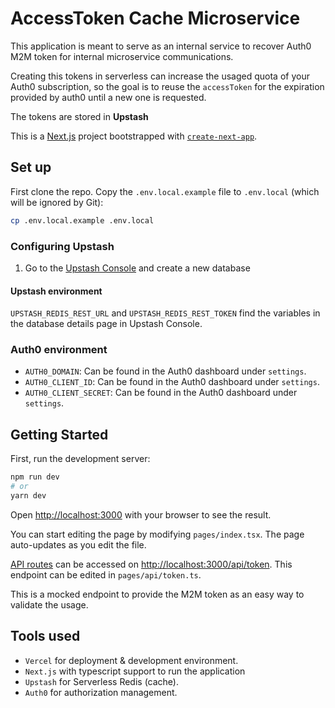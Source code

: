 # AccessToken Cache Microservice

This application is meant to serve as an internal service to recover Auth0 M2M token for internal microservice communications.

Creating this tokens in serverless can increase the usaged quota of your Auth0 subscription, so the goal is to reuse the `accessToken` for the expiration provided by auth0 until a new one is requested.

The tokens are stored in **Upstash**

This is a [Next.js](https://nextjs.org/) project bootstrapped with [`create-next-app`](https://github.com/vercel/next.js/tree/canary/packages/create-next-app).

## Set up

First clone the repo. Copy the `.env.local.example` file to `.env.local` (which will be ignored by Git):

```bash
cp .env.local.example .env.local
```

### Configuring Upstash

1. Go to the [Upstash Console](https://console.upstash.com/) and create a new database

#### Upstash environment

`UPSTASH_REDIS_REST_URL` and `UPSTASH_REDIS_REST_TOKEN` find the variables in the database details page in Upstash Console.

### Auth0 environment

- `AUTH0_DOMAIN`: Can be found in the Auth0 dashboard under `settings`.
- `AUTH0_CLIENT_ID`: Can be found in the Auth0 dashboard under `settings`.
- `AUTH0_CLIENT_SECRET`: Can be found in the Auth0 dashboard under `settings`.

## Getting Started

First, run the development server:

```bash
npm run dev
# or
yarn dev
```

Open [http://localhost:3000](http://localhost:3000) with your browser to see the result.

You can start editing the page by modifying `pages/index.tsx`. The page auto-updates as you edit the file.

[API routes](https://nextjs.org/docs/api-routes/introduction) can be accessed on [http://localhost:3000/api/token](http://localhost:3000/api/token). This endpoint can be edited in `pages/api/token.ts`.

This is a mocked endpoint to provide the M2M token as an easy way to validate the usage.

## Tools used

- `Vercel` for deployment & development environment.
- `Next.js` with typescript support to run the application
- `Upstash` for Serverless Redis (cache).
- `Auth0` for authorization management.
